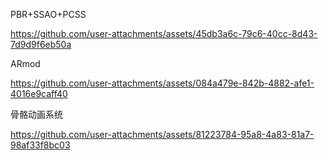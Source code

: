 PBR+SSAO+PCSS

https://github.com/user-attachments/assets/45db3a6c-79c6-40cc-8d43-7d9d9f6eb50a

ARmod

https://github.com/user-attachments/assets/084a479e-842b-4882-afe1-4016e9caff40

骨骼动画系统

https://github.com/user-attachments/assets/81223784-95a8-4a83-81a7-98af33f8bc03



